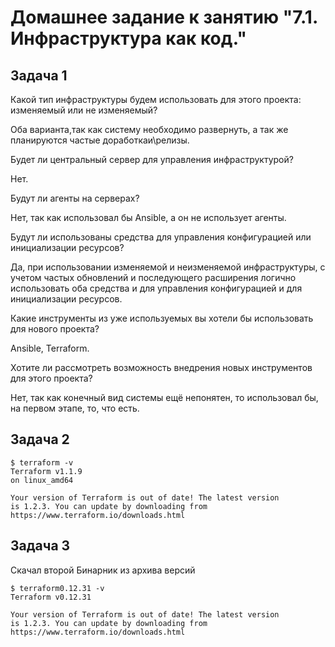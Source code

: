 # Домашнее задание к занятию "7.1. Инфраструктура как код."


## Задача 1

Какой тип инфраструктуры будем использовать для этого проекта: изменяемый или не изменяемый?

Оба варианта,так как систему необходимо развернуть, а так же планируются частые доработкаи\релизы.

Будет ли центральный сервер для управления инфраструктурой?

Нет.

Будут ли агенты на серверах?

Нет, так как использовал бы Ansible, а он не использует агенты.

Будут ли использованы средства для управления конфигурацией или инициализации ресурсов?

Да, при использовании изменяемой и неизменяемой инфраструктуры, с учетом частых обновлений и последующего расширения логично использовать оба средства и для управления конфигурацией и для инициализации ресурсов.

Какие инструменты из уже используемых вы хотели бы использовать для нового проекта?

Ansible, Terraform.

Хотите ли рассмотреть возможность внедрения новых инструментов для этого проекта?

Нет, так как конечный вид системы ещё непонятен, то использовал бы, на первом этапе, то, что есть.

## Задача 2

    $ terraform -v
    Terraform v1.1.9
    on linux_amd64

    Your version of Terraform is out of date! The latest version
    is 1.2.3. You can update by downloading from https://www.terraform.io/downloads.html

## Задача 3

Скачал второй Бинарник из архива версий

    $ terraform0.12.31 -v
    Terraform v0.12.31

    Your version of Terraform is out of date! The latest version
    is 1.2.3. You can update by downloading from https://www.terraform.io/downloads.html